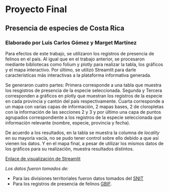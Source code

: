 # Proyecto Final 
## Presencia de especies de Costa Rica
### Elaborado por Luis Carlos Gómez y Marget Martínez

Para efectos de este trabajo, se utilizaron los registros de presencia de felinos en el país. Al igual que en el trabajo anterior, se procesaron mediante bibliotecas como folium y plotly para realizar la tabla, los gráficos y el mapa interactivo. Por último, se utilizó Streamlit para darle características más interactivas a la plataforma informativa generada.

Se generaron cuatro partes:
Primera corresponde a una tabla que muestra los resgistros de presencia de la especie seleccionada.
Segunda y Tercera corresponden a gráficos en plotly que muestran los registros de la especie en cada provincia y cantón del país respectivamente.
Cuarta corresponde a un mapa con varias capas de información, 2 mapas bases, 2 de cloropletas con la información de las secciones 2 y 3 y por último una capa de puntos agrupados correspondiente a los registros de la especie seleccionada que información relevante (nombre, especie, provincia y fecha).

De acuerdo a los resultados, en la tabla se muestra la columna de *locality* en su mayoría vacía, no se pudo tener control sobre ello debido a que así vienen los datos. Y en el mapa final, a pesar de utilizar los mismos datos de los gráficos para su realización, muestra resultados distintos.

[Enlace de visualización de Streamlit](https://luisgomez02-proyecto-final-progra-main-5ngwp8.streamlit.app/)

*Los datos fueron tomados de:*
- Para las divisiones territoriales fueron datos tomados del [SNIT](https://www.snitcr.go.cr/ico_servicios_ogc_info?k=bm9kbzo6MjY=&nombre=IGN%20Cartograf%C3%ADa%201:5mil)
- Para los registros de presencia de felinos [GBIF](https://www.gbif.org/occurrence/download/0141580-220831081235567).
